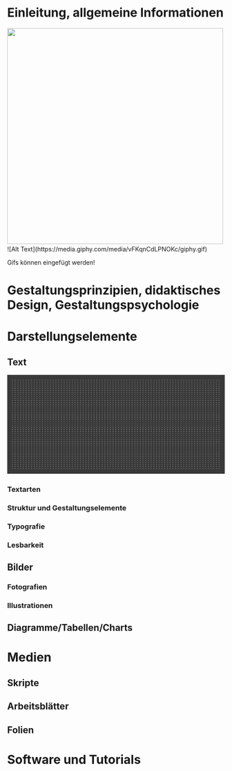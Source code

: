 <!--
author:   Prof. Dr. Bettina Bruder
version:  0.0.1
language: de
narrator: Deutsch Male
comment:  Dies ist das OER Projekt
-->

# Einleitung, allgemeine Informationen
<img src="https://media.giphy.com/media/vFKqnCdLPNOKc/giphy.gif" width="500" height="500" />
![Alt Text](https://media.giphy.com/media/vFKqnCdLPNOKc/giphy.gif)

Gifs können eingefügt werden!

# Gestaltungsprinzipien, didaktisches Design, Gestaltungspsychologie

# Darstellungselemente
## Text
![Bild mit Plus-Zeichen quadratisch](https://github.com/nisjaklaus/OER_Projekt/blob/pictures/DesignTheorieZeichen_Quer.jpg "Querformat Crosses")
### Textarten
### Struktur und Gestaltungselemente
### Typografie
### Lesbarkeit
## Bilder
### Fotografien
### Illustrationen
## Diagramme/Tabellen/Charts

# Medien
## Skripte
## Arbeitsblätter
## Folien

# Software und Tutorials

